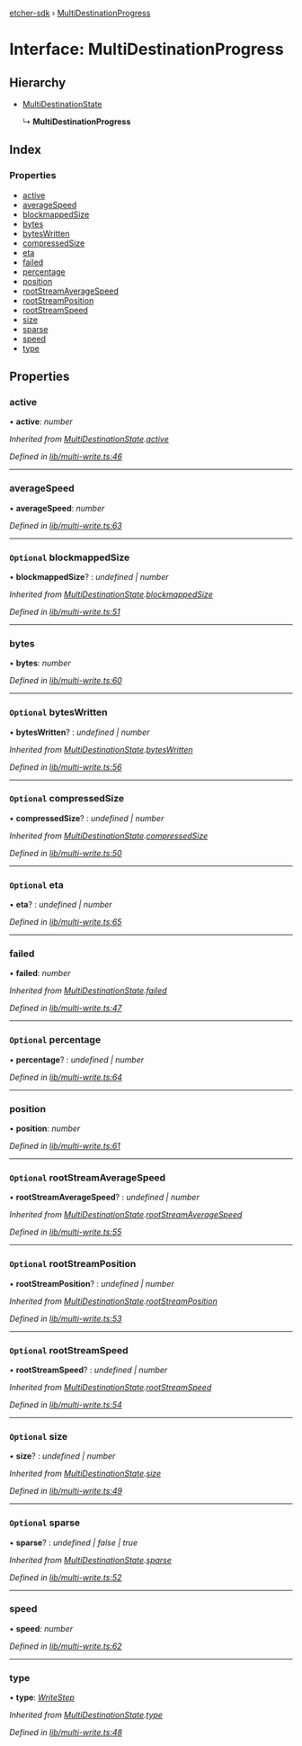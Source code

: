 [etcher-sdk](../README.md) › [MultiDestinationProgress](multidestinationprogress.md)

# Interface: MultiDestinationProgress

## Hierarchy

* [MultiDestinationState](multidestinationstate.md)

  ↳ **MultiDestinationProgress**

## Index

### Properties

* [active](multidestinationprogress.md#active)
* [averageSpeed](multidestinationprogress.md#averagespeed)
* [blockmappedSize](multidestinationprogress.md#optional-blockmappedsize)
* [bytes](multidestinationprogress.md#bytes)
* [bytesWritten](multidestinationprogress.md#optional-byteswritten)
* [compressedSize](multidestinationprogress.md#optional-compressedsize)
* [eta](multidestinationprogress.md#optional-eta)
* [failed](multidestinationprogress.md#failed)
* [percentage](multidestinationprogress.md#optional-percentage)
* [position](multidestinationprogress.md#position)
* [rootStreamAverageSpeed](multidestinationprogress.md#optional-rootstreamaveragespeed)
* [rootStreamPosition](multidestinationprogress.md#optional-rootstreamposition)
* [rootStreamSpeed](multidestinationprogress.md#optional-rootstreamspeed)
* [size](multidestinationprogress.md#optional-size)
* [sparse](multidestinationprogress.md#optional-sparse)
* [speed](multidestinationprogress.md#speed)
* [type](multidestinationprogress.md#type)

## Properties

###  active

• **active**: *number*

*Inherited from [MultiDestinationState](multidestinationstate.md).[active](multidestinationstate.md#active)*

*Defined in [lib/multi-write.ts:46](https://github.com/balena-io-modules/etcher-sdk/blob/99f7964/lib/multi-write.ts#L46)*

___

###  averageSpeed

• **averageSpeed**: *number*

*Defined in [lib/multi-write.ts:63](https://github.com/balena-io-modules/etcher-sdk/blob/99f7964/lib/multi-write.ts#L63)*

___

### `Optional` blockmappedSize

• **blockmappedSize**? : *undefined | number*

*Inherited from [MultiDestinationState](multidestinationstate.md).[blockmappedSize](multidestinationstate.md#optional-blockmappedsize)*

*Defined in [lib/multi-write.ts:51](https://github.com/balena-io-modules/etcher-sdk/blob/99f7964/lib/multi-write.ts#L51)*

___

###  bytes

• **bytes**: *number*

*Defined in [lib/multi-write.ts:60](https://github.com/balena-io-modules/etcher-sdk/blob/99f7964/lib/multi-write.ts#L60)*

___

### `Optional` bytesWritten

• **bytesWritten**? : *undefined | number*

*Inherited from [MultiDestinationState](multidestinationstate.md).[bytesWritten](multidestinationstate.md#optional-byteswritten)*

*Defined in [lib/multi-write.ts:56](https://github.com/balena-io-modules/etcher-sdk/blob/99f7964/lib/multi-write.ts#L56)*

___

### `Optional` compressedSize

• **compressedSize**? : *undefined | number*

*Inherited from [MultiDestinationState](multidestinationstate.md).[compressedSize](multidestinationstate.md#optional-compressedsize)*

*Defined in [lib/multi-write.ts:50](https://github.com/balena-io-modules/etcher-sdk/blob/99f7964/lib/multi-write.ts#L50)*

___

### `Optional` eta

• **eta**? : *undefined | number*

*Defined in [lib/multi-write.ts:65](https://github.com/balena-io-modules/etcher-sdk/blob/99f7964/lib/multi-write.ts#L65)*

___

###  failed

• **failed**: *number*

*Inherited from [MultiDestinationState](multidestinationstate.md).[failed](multidestinationstate.md#failed)*

*Defined in [lib/multi-write.ts:47](https://github.com/balena-io-modules/etcher-sdk/blob/99f7964/lib/multi-write.ts#L47)*

___

### `Optional` percentage

• **percentage**? : *undefined | number*

*Defined in [lib/multi-write.ts:64](https://github.com/balena-io-modules/etcher-sdk/blob/99f7964/lib/multi-write.ts#L64)*

___

###  position

• **position**: *number*

*Defined in [lib/multi-write.ts:61](https://github.com/balena-io-modules/etcher-sdk/blob/99f7964/lib/multi-write.ts#L61)*

___

### `Optional` rootStreamAverageSpeed

• **rootStreamAverageSpeed**? : *undefined | number*

*Inherited from [MultiDestinationState](multidestinationstate.md).[rootStreamAverageSpeed](multidestinationstate.md#optional-rootstreamaveragespeed)*

*Defined in [lib/multi-write.ts:55](https://github.com/balena-io-modules/etcher-sdk/blob/99f7964/lib/multi-write.ts#L55)*

___

### `Optional` rootStreamPosition

• **rootStreamPosition**? : *undefined | number*

*Inherited from [MultiDestinationState](multidestinationstate.md).[rootStreamPosition](multidestinationstate.md#optional-rootstreamposition)*

*Defined in [lib/multi-write.ts:53](https://github.com/balena-io-modules/etcher-sdk/blob/99f7964/lib/multi-write.ts#L53)*

___

### `Optional` rootStreamSpeed

• **rootStreamSpeed**? : *undefined | number*

*Inherited from [MultiDestinationState](multidestinationstate.md).[rootStreamSpeed](multidestinationstate.md#optional-rootstreamspeed)*

*Defined in [lib/multi-write.ts:54](https://github.com/balena-io-modules/etcher-sdk/blob/99f7964/lib/multi-write.ts#L54)*

___

### `Optional` size

• **size**? : *undefined | number*

*Inherited from [MultiDestinationState](multidestinationstate.md).[size](multidestinationstate.md#optional-size)*

*Defined in [lib/multi-write.ts:49](https://github.com/balena-io-modules/etcher-sdk/blob/99f7964/lib/multi-write.ts#L49)*

___

### `Optional` sparse

• **sparse**? : *undefined | false | true*

*Inherited from [MultiDestinationState](multidestinationstate.md).[sparse](multidestinationstate.md#optional-sparse)*

*Defined in [lib/multi-write.ts:52](https://github.com/balena-io-modules/etcher-sdk/blob/99f7964/lib/multi-write.ts#L52)*

___

###  speed

• **speed**: *number*

*Defined in [lib/multi-write.ts:62](https://github.com/balena-io-modules/etcher-sdk/blob/99f7964/lib/multi-write.ts#L62)*

___

###  type

• **type**: *[WriteStep](../README.md#writestep)*

*Inherited from [MultiDestinationState](multidestinationstate.md).[type](multidestinationstate.md#type)*

*Defined in [lib/multi-write.ts:48](https://github.com/balena-io-modules/etcher-sdk/blob/99f7964/lib/multi-write.ts#L48)*
